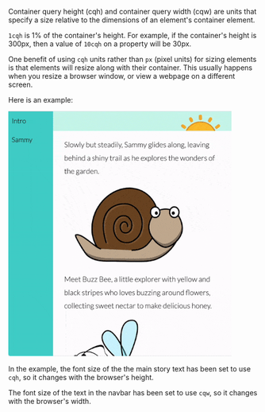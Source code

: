 Container query height (cqh) and container query width (cqw) are units that specify a size relative to the dimensions of an element's container element.

`1cqh` is 1% of the container's height. For example, if the container's height is 300px, then a value of `10cqh` on a property will be 30px.

One benefit of using `cqh` units rather than `px` (pixel units) for sizing elements is that elements will resize along with their container. This usually happens when you resize a browser window, or view a webpage on a different screen.

Here is an example:

![A gif showing font sizes changing when the browser changes height and width.](images/cqh_cqw.gif)

In the example, the font size of the the main story text has been set to use `cqh`, so it changes with the browser's height.

The font size of the text in the navbar has been set to use `cqw`, so it changes with the browser's width.
